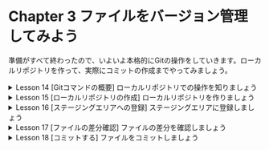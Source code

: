 # Chapter 3 ファイルをバージョン管理してみよう
準備がすべて終わったので、いよいよ本格的にGitの操作をしていきます。ローカルリポジトリを作って、実際にコミットの作成までやってみましょう。

<details><summary>Lesson 14 [Gitコマンドの概要] ローカルリポジトリでの操作を知りましょう</summary>

このChapter全体を通して、ローカルリポジトリに対する操作を学んでいきます。覚えなければいけないことは多いですが、これを覚えれば自分専用のローカルリポジトリでバージョン管理をするために必要なGitの知識を身に付けられます。

- ローカルリポジトリでの操作を知ろう
    
    Gitを実際に使い始める前に、このChapterで何を学ぶのかを整理しておきましょう。
    
    たくさんあるように感じますが、使用頻度が高くて最低限覚える必要があるのはステージングエリアへの登録(git add)とコミットの作成(git commit)を行うコマンドです。その他に、現在の状態を確認するコマンド(git status)もよく使います。少しずつ使えるコマンドを増やしていきましょう。
    
- このChapterで使用するコマンド
    1. リポジトリの作成
        1. git init…………ローカルリポジトリを作成する
    2. コミットの作成
        1. git add…………ステージングエリアに変更を登録する
        2. git commit……コミットを作成する
        3. git rm……………Git管理下のファイルやディレクトリを削除する
    3. 状態の復元
        1. git checkout…ワークツリーの変更を取り消す
        2. git reset………ステージングエリアに追加した変更をワークツリーへ戻す
    4. 状態の確認
        1. git status……ローカルリポジトリの状態を確認する
        2. git diff…………各エリアの差分を確認する
        3. git log…………コミットの履歴を確認する
- ローカルリポジトリを作成する
    
    git initコマンドを実行すると、そのディレクトリにローカルリポジトリが作られます。
    
    この作業だけでGitでバージョン管理をするための準備は完了し、ディレクトリに配置したファイルはuntracked(追跡されていないファイルを表す。まだ一度もコミットされておらず、Gitの管理下にない)という状態になります。ファイルはすべてワークツリーに配置されてしまうので、Gitで管理したくないファイルは.gitignoreファイルを作成して、ファイルを指定します。
    
- コミットするためのコマンド
    
    ワークツリーに配置されたファイルは、git addコマンドでステージングエリアに登録し、git commitコマンドでコミットします。
    
    それぞれのエリアの状況がわからなくなったときは、git statusコマンドやgit diffコマンド、git logコマンドなどで状態を確認できます。
### 用語
- **git add**：ステージングエリアへの登録を行う。
- **ステージングエリア**：コミットするファイルを登録する場所。
- **git commit**：コミットの作成。
- **git status**：現在の状態を確認する。
- **git init**：ローカルリポジトリを作成する。
- **.gitignore**：Gitで管理したくないファイルを.gitignoreファイルを作成してファイルを指定する。
- **git diff**：各エリアの差分を確認する。
- **git log**：コミットの履歴を確認する。</details>


<details><summary>Lesson 15 [ローカルリポジトリの作成] ローカルリポジトリを作りましょう</summary>

このLessonでは、ローカルリポジトリを実際に作っていきましょう。先ずディレクトリを作ってMarkdown形式のファイルを配置します。そして、そのディレクトリにローカルリポジトリを作成します。作成後はその状態を確認しましょう。

- ローカルリポジトリを作成するには
    
    本書ではMarkdownファイル(P.79参照)に学習した内容をメモして、そのファイルをバージョン管理しながらGitを学んでいきます。先ずはホームディレクトリに「ichiyasa」ディレクトリを作成し、そこに「Git_MEMO.md」というMarkdownファイルを保存します。「idhiyasa」ディレクトリにローカルリポジトリを作成したら、いったんその状態を確認してみましょう。
    
- Gitで管理するファイルを用意する
    1. 「ichiyasa」ディレクトリを作成する
        1. Git Bash(macOSではターミナル)を起動して、ホームディレクトリに「ichiyasa」ディレクトリを作ります。Chapter 2で解説したディレクトリ移動のcdコマンドと、ディレクトリ作成のmkdirコマンドを使いましょう。
        
        ```bash
        % cd ~ # ホームディレクトリに移動
        % mkdir ichiyasa # 「ichiyasa」ディレクトリを作成
        ```
        
    2. 「Git_MEMO.md」ファイルを作成する
        1. Visual Studio Codeを起動し、テキストファイルを作成し、「ichiyasa」ディレクトリに保存しましょう。その際、Markdownファイルは文字コードを「UTF-8」にしてください。「UTF-8」以外だとMarkdown用のビューワーなどで表示したときに文字化けする場合があります。Visual Studio Codeを使用していればデフォルトの文字コードは「UTF-8」になりますが、別のエディターを使用している場合は、文字コードに「UTF-8」を設定するように注意してください。
            1. Visual Studio Codeを開く
            2. ファイルタグから、新しいテキストファイルを選択
            3. 本書の内容を入力して、command + S を押す
            4. Finderが開くので、「ichiyasa」フォルダーを選択、ファイル名を「Git_MEMO.md」とする
            5. 保存をクリック
- 「ichiyasa」ディレクトリにローカルリポジトリを作ろう
    
    ローカルリポジトリには.gitというディレクトリが自動生成されています。ls -aコマンドで、ディレクトリの存在を確認してみましょう。
    
    1. ローカルリポジトリを作成する
        1. 先程作成した「ichiyasa」ディレクトリに移動して、ローカルリポジトリを作成します。git initコマンドを実行してみましょう。標準設定ではこのコマンドによってmasterという名のブランチが作られます(ブランチについてはChapter 5参照)。
        
        ```bash
        % cd ichiyasa # 「ichiyasa」ディレクトリに移動
        ichiyasa % git init # 「ichiyasa」ディレクトリにローカルリポジトリを作成
        Initialized empty Git repository in /Users/yoshiwo/ichiyasa/.git/ # Usersディレクトリの中のyoshiwoディレクトリの中のichiyasaディレクトリの中に.gitという初期化された空のGitリポジトリ(ローカルリポジトリ)
        ```
        
    2. ディレクトリ内を確認する
        1. lsコマンドでディレクトリの中にあるものを表示してみましょう。-aオプションで非表示ディレクトリも表示します。
        
        ```bash
        % ls -a # カレントディレクトリ以外のディレクトリやファイルを表示
        .		..		.git		Git_MEMO.md # (左から)起点カレントディレクトリ→Users→.gitディレクトリ→Git_MEMO.mdファイル
        ```
        
        - **Point** ローカルリポジトリの内容
            
            git initコマンドを実行すると、先程作成した「Git_MEMO.md」ファイルと別に、「.git」というディレクトリが自動作成されます。「.git」ディレクトリにはGitの情報が保管されているので削除してはいけません。
            
- ローカルリポジトリの状態を確認しよう
    
    ディレクトリに置いたファイルはワークツリーに配置されていることになります。その状態を確認してみましょう。ローカルリポジトリの状態を確認するには、git statusコマンドを実行します。
    
    ```bash
    % git status # ローカルリポジトリの状態を確認
    On branch main
    
    No commits yet
    
    Untracked files: # 登録されていないファイルは「Untracked files」という扱いになる
      (use "git add <file>..." to include in what will be committed)
    	Git_MEMO.md
    
    nothing added to commit but untracked files present (use "git add" to track)
    ```
    
    - **Point** git statusコマンドの実行結果の見方
        
        git statusコマンドの結果を見てみましょう。現時点では「Git_MEMO.md」ファイルを作成しただけなので、Gitの管理下にはファイルが登録されていません。**登録されていないファイルは「Untracked files」という扱いになる**ので、「Untracked files:Git_MEMO.md」と表示されています。
        
- git statusの結果の例
    
    ```bash
    On branch master # ブランチについての情報
    
    No commits yet # 一度もコミットしていない場合に表示される
    
    Untracked files: # untracked(追跡されていない)なファイルを表す
      (中略)
           Git_MEMO.md
    ```
    
    ```bash
    On branch master # ブランチについての情報
    
    No commits yet # 一度もコミットしていない場合に表示される
    
    Changes to be commited: # staged(ステージングエリアに追加済み)のファイルを表す
      (中略)
           new file:    Git_MEMO.md
    ```
    
    ```bash
    On branch master # ブランチについての情報
    Changes not staged for commit:
      (中略)
           modified:    Git_MEMO.md # modified(変更済み)のファイルを表す
    ```
    
    ```bash
    On branch master # ブランチについての情報
    nothing to commit, working tree clean # すべてコミットされ、その後に変更したファイルがないunmodified(変更されていない)状態を表す
    ```
    
- **ワンポイント** Markdownで構造を持つ文章を書こう
    
    Markdownは「見出し」や「段落」「箇条書き」などの構造を持つ文章を書くためのファイル形式です。オープンソースのソフトウェアの多くは、説明のためにREADME.mdなどのMarkdownファイルを添付しています。HTMLよりもシンプルな記述ルールになっており、手軽に構造を持つ文章を書けます。
    
    Markdownで記載した文章はそのままでもテキストエディターで読めますが、変換ツールを使用してMaikdownをHTMLやPDFにしたり、Markdown用のビューワーを使用したりすれば、より読みやすくなります。Visual Studio CodeにもMarkdownのビューワー機能がついており、command + K + V で表示できます。
### 用語
- **Markdown**：「見出し」や「段落」「箇条書き」などの構造を持つ文章を書くためのファイル形式のこと。
- **lsコマンド**：ディレクトリの中を確認する。lsコマンドの後ろにパラメーターとしてディレクトリパスを付けるとカレントディレクトリ以外のディレクトリの中を確認できる。
- **ls -a**：lsコマンドの後ろに-aオプションを付けるとファイルやディレクトリも表示される。
- **ワークツリー**：変更するファイルを保持する場所。「ワーキングツリー」「作業ディレクトリ」とも呼ぶ。
- **git statusコマンド**：ローカルリポジトリの状態を確認。</details>


<details><summary>Lesson 16 [ステージングエリアへの登録] ステージングエリアに登録しましょう</summary>

いよいよ、バージョン管理を実践していくLessonに入りました。最初のステップとして、先程作成した「Git_MEMO.md」をステージングエリアに登録します。パスの指定次第では、複数のファイルを同時に登録することもできます。

- ファイルをステージングエリアに登録しよう
    
    「Git_MEMO.md」ファイルをステージングエリアに登録してみましょう。ステージングエリアとは、コミットするファイルを登録する場所のことでしたね。ステージングエリアへファイルを登録するには、git addコマンドを使います。
    
    コマンドの後にファイルやディレクトリのパスを書くと、指定したファイルや指定したディレクトリ配下のファイルをステージングエリアに登録できます。
    
    - ステージングエリアに登録するコマンド
        
        ```bash
        $ git add Git_MEMO.md # git add=git addコマンド、Git_MEMO.md=ファイルパスまたはディレクトリパス
        ```
        
- ファイルやディレクトリの便利な指定方法を知ろう
    
    ファイルの数が多い場合に1つずつファイルを指定したり、カレントディレクトリに登録したいファイルがない場合にわざわざ移動したりするのは大変ですよね。そのようなときのために、相対パスの使い方に慣れておきましょう。git addコマンドにファイルパスを指定した場合はそのファイルだけが登録されますが、ディレクトリパスを指定した場合はディレクトリは以下のファイル全てを登録できます。このルールを覚えておけば、ファイル指定は簡単になります。
    
    - git addコマンドの利用例
        1. カレントディレクトリ配下の全てのファイルを追加
            
            ```bash
            $ git add . 
            ```
            
        2. 「subDirectory」ディレクトリ配下の全てのファイルを追加
            
            ```bash
            $ git add subDirectory
            ```
            
        3. 「subDirectory」ディレクトリ配下のfile1.mdを追加
            
            ```bash
            $ git add subDirectory/file1.md
            ```
            
- ファイルをステージングエリアに登録する
    1. git addコマンドでステージングエリアに登録する
        1. git addコマンドを使って「Git_MEMO.md」ファイルをステージングエリアに登録しましょう。ここでは相対パスで指定します。絶対パスも利用できますが、相対パスの方が簡単です。
        
        ```bash
        $ git add Git_MEMO.md
        ```
        
        ※git addコマンドで指定した相対パスが間違っている場合は、「fatal; pathspec ’ファイル名’ did not match any files」と表示されます。
        
    2. ステージングエリアに登録されたことを確認する
        1. git statusコマンドでローカルリポジトリの状態を確認してみましょう。実行結果を見てみると、「Git_MEMO.md」の分類が「Untracked files:」から「Changes to be committed:」に変わっていますね。「Git_MEMO.md」の前に「new file:」と書かれており、「Git_MEMO.md」が新しいファイルとしてステージングエリアに登録されたことがわかります。
        
        ```bash
        yoshiwo@Yoshiwos-MacBook-Pro ichiyasa % git status # 現在の状態を確認する
        On branch main
        
        No commits yet
        
        Changes to be committed:
          (use "git rm --cached <file>..." to unstage)
        	new file:   Git_MEMO.md
        ```

### 用語
- **ステージングエリア**：コミットするファイルを登録する場所。
- **git addコマンド**：ステージングエリアにファイルを登録する。
- **ディレクトリパス**：ディレクトリの位置を表したもの。
- **git add .**：カレントディレクトリ配下の全てのファイルを追加できて便利。
- **git status**：現在の状態を確認する。</details>


<details><summary>Lesson 17 [ファイルの差分確認] ファイルの差分を確認しましょう</summary>

ファイルの修正前と修正後の違いを「差分」といいます。差分を見て意図しない変更がないか確認することはとても重要です。このLessonでは、ワークツリーとステージングエリアや、ステージングエリアとGitディレクトリの差分を確認する方法を紹介します。

- ファイルの差分を確認する方法を知ろう
    
    ファイルの差分の確認方法も学びましょう。差分の確認にはgit diffコマンドを使用します。このコマンドによって様々な差分を確認できますが、今回は代表的な使い方を紹介します。まず、git diffコマンドに何もオプションをつけずに実行すると、ワークツリーとステージングエリアの差分を確認できます。そして--cachedオプションを付けるとステージングエリアとGitディレクトリの差分を確認できます。
    
- ファイルの差分を確認してみよう
    1. ファイルの差分を確認する準備をする
        1. では、実際に差分を確認する準備として、「Git_MEMO.md」ファイルを変更しましょう。この変更によって、ステージングエリアに登録した状態とワークツリーの状態が変わります。
    2. ワークツリーとステージングエリアの差分を確認する
        1. git diffコマンドを実行して、ワークツリーとステージングエリアの差分を確認してみましょう。追加した行は先頭に「+」が付いた緑色の文字で表示され、削除した行は先頭に「-」(マイナス)が付いた赤色の文字で表示されます。
        
        ```bash
        $ git diff # 各エリアの差分を確認する
        $ git diff --cached # ステージングエリアとGitディレクトリの差分を確認できる
        
        ichiyasa % git diff
        diff --git a/Git_MEMO.md b/Git_MEMO.md
        index 2a3fcae..66d3497 100644
        --- a/Git_MEMO.md
        +++ b/Git_MEMO.md
        @@ -1,2 +1,5 @@
         # Git学習メモ
        -## Gitコマンド
        \ No newline at end of file
        +## Gitコマンド
        +
        +- ローカルリポジトリを作る
        +      - git init
        \ No newline at end of file
        ```
        
        - **Point** 改行を追加すると行が変更されたとみなされる
            
            実行結果を見てみると、「Git_MEMO.md」ファイルの2行目の「## Gitコマンド」は、文章を変えていないのに行が削除されたことを意味する赤文字で表示されていますね。これは、2行目の文末に改行が追加されているので、「## Gitコマンド(改行なし)」という行が削除されて、「## Gitコマンド(改行あり)」という行が追加されたと見做されるためです。
            
    3. ステージングエリアとGitディレクトリの差分を確認する
        1. 続いて、git diffコマンドに--cachedオプションをつけて実行しましょう。コマンドを実行するとステージングエリアとGitディレクトリ(前回のコミット)の差分が表示されます。まだ一度もコミット実行していないので、ステージングエリアのファイルに書かれている行だけが表示されています。ワークツリーでの変更はステージングエリアに登録前なので、こちらの結果には表示されていませんね。
        
        ```bash
        $ git diff --cached # ステージングエリアとGitディレクトリの差分を確認できる
        
        ichiyasa % git diff --cached
        diff --git a/Git_MEMO.md b/Git_MEMO.md
        new file mode 100644
        index 0000000..2a3fcae
        --- /dev/null
        +++ b/Git_MEMO.md
        @@ -0,0 +1,2 @@
        +# Git学習メモ
        +## Gitコマンド
        \ No newline at end of file
        ```
        
- **ワンポイント** テキストファイルとバイナリファイル
    
ファイルは大きく分けて、文字のデータだけが格納されている「テキストファイル」と、それ以外の多くの情報を持つ「バイナリファイル」の2種類があります。テキストファイルは、Windowsの「メモ帳」やmacOSの「テキストエディット」、「Visual Studio Code」などで表示できるファイルが当てはまります。このLessonで編集しているMarkdownファイルはテキストファイルに当てはまります。バイナリファイルは、画像ファイルやMicrosoft Excelファイルのような、専用のアプリケーションで開く形式のファイルです。Gitではテキストファイルとバイナリファイルの両方をバージョン管理できます。しかし、Gitの機能を最大限に活用できるファイルはテキストファイルです。例えばバイナリファイルではgit diffコマンドでファイルの差分を確認できません。
### 用語
- **差分**：ファイルの修正前と修正後の違いを指す。
- **git diffコマンド**：各エリアの差分を確認する。
- **git diff --cached**：ステージングエリアとGitディレクトリの差分を確認できる。
- **git init**：ローカルリポジトリを作成する。
- **テキストファイル**：文字のデータだけが格納されているファイルのこと。例)Windowsの「メモ帳」、macOSの「テキストエディット」、「Visual Studio Code」などで表示できるファイル。
- **バイナリファイル**：文字のデータ以外の多くの情報を持つファイルのこと。例)画像ファイル、Microsoft Excelファイルのような専用のアプリケーションで開く形式のファイル。</details>


<details><summary>Lesson 18 [コミットする] ファイルをコミットしましょう</summary>

それではファイルをコミットしてみましょう。コミットには、「そのコミットがどういう内容なのか」を説明するコミットメッセージを書きます。このLessonでは、エディターを使ってコミットする方法と、より素早くコミットする方法の2つを紹介します。

- ローカルリポジトリにコミットしよう
    
    ステージングエリアに登録している「Git_MEMO.md」ファイルをコミットしましょう。コミットするには、git commitコマンドを利用します。
    
    コミットする際に、そのコミットでの変更内容を説明するコミットメッセージを書く必要があります。コマンドを実行すると、登録しておいたテキストエディター(本書ではVisual Studio Code)が開きます。コミットメッセージを書くとコミットが完了します。
    
    ※コミットメッセージを「日本語で書くか、英語で書くか」「1行で書くか、複数行で書くか」などは、チームの方針に合わせましょう。
    
- 「Git_MEMO.md」ファイルをコミットする
    
    まずは複数行のコミットメッセージを書いてコミットしてみましょう。コミットメッセージを書いてファイルを保存し、Visual Studio Codeを閉じると、コミットが完了します。
    
    1. ローカルリポジトリの状態を確認する
        
        ```bash
        $ git status # 現在の状況を確認する
        
        yoshiwo@Yoshiwos-MacBook-Pro ichiyasa % git status
        On branch main
        
        No commits yet # まだコミットしていない
        
        Changes to be committed: # Git_MEMO.mdがステージングエリアに登録されている
          (use "git rm --cached <file>..." to unstage)
        	new file:   Git_MEMO.md
        
        Changes not staged for commit:
          (use "git add <file>..." to update what will be committed)
          (use "git restore <file>..." to discard changes in working directory)
        	modified:   Git_MEMO.md
        ```
        
    2. コミットを実行する
        
        ```bash
        $ git commit
        
        yoshiwo@Yoshiwos-MacBook-Pro ichiyasa % git commit
        hint: Waiting for your editor to close the file...
        ```
        
    3. Visual Studio Codeが開く
        
        ![スクリーンショット 2022-07-29 17.01.27.png](https://s3-us-west-2.amazonaws.com/secure.notion-static.com/b4e15c9e-f3bb-4683-9f9c-251b76a0a44b/_2022-07-29_17.01.27.png)
        
        ※先頭が「#」の行はコメント行です。コミットメッセージには反映されません。
        
    4. コミットメッセージを書く
        
        ![スクリーンショット 2022-07-29 17.07.44.png](https://s3-us-west-2.amazonaws.com/secure.notion-static.com/edb96ff0-6237-499e-8f3e-be06e11bf657/_2022-07-29_17.07.44.png)
        
        1. 1行目に要約(コミットタイトル)をかく
        2. 2行目は空白行
        3. 3行目以降に詳細を書く
        4. 書き終わったらファイルを保存してVisual Studio Codeを閉じる
    5. コミットが完了する
        1. Visual Studio Codeを閉じると、コミットが完了し、結果がコマンドラインに表示されます。
        
        ```bash
        # コミットメッセージのタイトルや、追加したファイルの情報が表示されます
        [main (root-commit) 2da8208] Gitの学習メモを作成
         1 file changed, 2 insertions(+)
         create mode 100644 Git_MEMO.md
        ```
        
    6. ローカルリポジトリの状態を確認する
        
        ```bash
        $ git status
        
        # ステージングエリアにあったGit_MEMO.mdは表示されなくなる
        # ワークツリーのGit_MEMO.mdはそのまま表示されています
        yoshiwo@Yoshiwos-MacBook-Pro ichiyasa % git status
        On branch main
        Changes not staged for commit:
          (use "git add <file>..." to update what will be committed)
          (use "git restore <file>..." to discard changes in working directory)
        	modified:   Git_MEMO.md
        
        no changes added to commit (use "git add" and/or "git commit -a")
        ```
        
- **Point** オススメのコミットメッセージの形式
    
    コミットメッセージは1行で簡潔に書くことも、複数行を使って詳細を書くこともできます。
    
    複数行で書く場合は1行目に変更内容を要約した短い文章を書き、2行目を空白行にして3行目以降に詳細な説明を書く方法が、Gitの公式サイトに書かれているオススメの書き方です(参考：[https://git-scm.com/docs/git-commit#_discussion](https://git-scm.com/docs/git-commit#_discussion))。複数行で書いた場合は、1行目の内容がコミットタイトルして扱われます。
    
- コミットメッセージが1行の時に素早くコミットする
    
    コミットメッセージが1行の場合はVisual Studio Codeを開かずに素早くコミットできます。「Git_MEMO.md」を変更してステージングエリアに登録し、-mオプションを利用してコミットしてみましょう。
    
    1. 「Git_MEMO.md」ファイルを変更する
    2. ファイルをステージングエリアに登録する
        
        ```bash
        $ git add Git_MEMO.md
        
        yoshiwo@Yoshiwos-MacBook-Pro ichiyasa % git add Git_MEMO.md
        ```
        
    3. ステージングエリアの状態を確認する
        
        ```bash
        $ git status
        
        yoshiwo@Yoshiwos-MacBook-Pro ichiyasa % git status
        On branch main
        Changes to be committed:
          (use "git restore --staged <file>..." to unstage)
        	modified:   Git_MEMO.md
        # ステージングエリアに登録されている
        ```
        
    4. ファイルをコミットする
        1. git commitコマンドに-mオプションを付けると、コマンドラインから直接コミットメッセージを指定できます。コミットメッセージは「"」(ダブルクォーテーション)で囲みましょう。
        
        ```bash
        $ git commit -m "ローカルリポジトリの作成とステータスの確認コマンドを記載"
        
        yoshiwo@Yoshiwos-MacBook-Pro ichiyasa % git commit -m "ローカルリポジトリの作成とステータスの確認コマンドを記載"
        [main 9c379b8] ローカルリポジトリの作成とステータスの確認コマンドを記載
         1 file changed, 6 insertions(+), 1 deletion(-)
        # コミットされて結果が表示される
        ```
        
    5. ステータスを確認する
        1. 変更を全てコミットすると、ステータスを確認してもファイルは表示されなくなります。その代わりに「nothing to commit, working tree clean(コミットすべきものは何もない、ワークツリーはクリーンだ)」と表示されます。
        
        ```bash
        $ git status
        
        yoshiwo@Yoshiwos-MacBook-Pro ichiyasa % git status
        On branch main
        nothing to commit, working tree clean
        # コミットしていないファイルがないことを意味するメッセージが表示される
        ```
        
- **Point** コミットされるのはその時点でのファイルの状態
    
今回は「Git_MEMO.md」を2回コミットしましたが、そこに疑問を感じる人もいるかもしれませんね。コミットされるのは、git addコマンドでステージングエリアに登録した時点のファイルです。登録後にワークツリーで行った変更は含まれていません。新しい変更をステージングエリアに登録するためには、もう一度git addコマンドを実行する必要があります。
### 用語

- Lesson 19 [操作を取り消す] ローカルリポジトリでの操作を取り消しましょう
    
